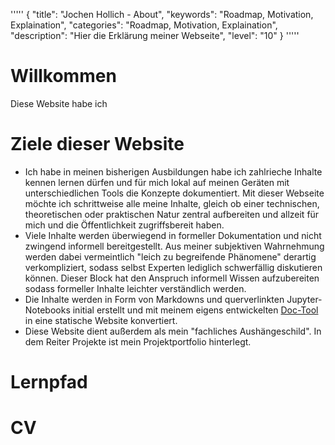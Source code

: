 '''''
{
"title": "Jochen Hollich - About",
"keywords": "Roadmap, Motivation, Explaination",
"categories": "Roadmap, Motivation, Explaination",
"description": "Hier die Erklärung meiner Webseite",
"level": "10"
}
'''''

# Willkommen
Diese Website habe ich 

# Ziele dieser Website
- Ich habe in meinen bisherigen Ausbildungen habe ich zahlrieche Inhalte kennen lernen dürfen und für mich lokal auf meinen Geräten mit unterschiedlichen Tools die Konzepte dokumentiert. Mit dieser Webseite möchte ich schrittweise alle meine Inhalte, gleich ob einer technischen, theoretischen oder praktischen Natur zentral aufbereiten und allzeit für mich und die Öffentlichkeit zugriffsbereit haben.
- Viele Inhalte werden überwiegend in formeller Dokumentation und nicht zwingend informell bereitgestellt. Aus meiner subjektiven Wahrnehmung werden dabei vermeintlich "leich zu begreifende Phänomene" derartig verkompliziert, sodass selbst Experten lediglich schwerfällig diskutieren können. Dieser Block hat den Anspruch informell Wissen aufzubereiten sodass formeller Inhalte leichter verständlich werden.
- Die Inhalte werden in Form von Markdowns und querverlinkten Jupyter-Notebooks  initial erstellt und mit meinem eigens entwickelten [Doc-Tool](./Projekte/00_Doc-Tool/00_Doctool.md) in eine statische Website konvertiert.
- Diese Website dient außerdem als mein "fachliches Aushängeschild". In dem Reiter Projekte ist mein Projektportfolio hinterlegt.



# Lernpfad

# CV